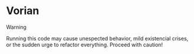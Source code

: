 # Vorian 

>[!WARNING]
> Running this code may cause unespected behavior, mild existencial crises, or the sudden urge to refactor everything. Proceed with caution!

